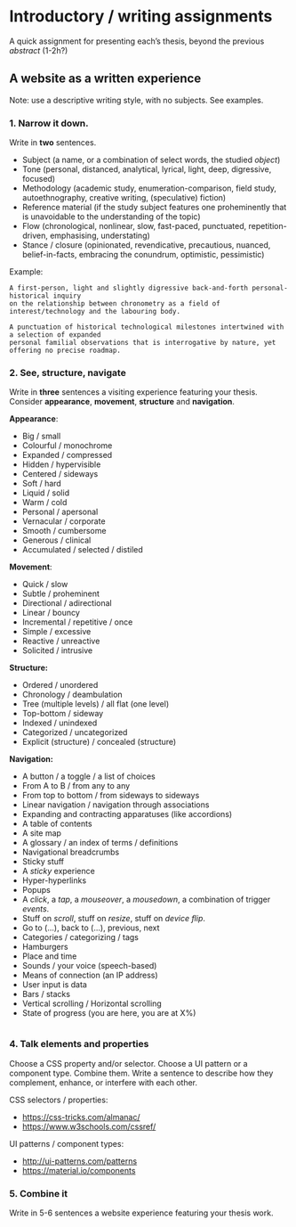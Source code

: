 # Introductory / writing assignments

A quick assignment for presenting each’s thesis, beyond the previous *abstract* (1-2h?)

## A website as a written experience

Note: use a descriptive writing style, with no subjects. See examples.

### 1. Narrow it down.

Write in **two** sentences.

- Subject (a name, or a combination of select words, the studied *object*)
- Tone (personal, distanced, analytical, lyrical, light, deep, digressive, focused)
- Methodology (academic study, enumeration-comparison, field study, autoethnography, creative writing, (speculative) fiction)
- Reference material (if the study subject features one proheminently that is unavoidable to the understanding of the topic)
- Flow (chronological, nonlinear, slow, fast-paced, punctuated, repetition-driven, emphasising, understating)
- Stance / closure (opinionated, revendicative, precautious, nuanced, belief-in-facts, embracing the conundrum, optimistic, pessimistic)

Example:

```
A first-person, light and slightly digressive back-and-forth personal-historical inquiry 
on the relationship between chronometry as a field of interest/technology and the labouring body. 

A punctuation of historical technological milestones intertwined with a selection of expanded
personal familial observations that is interrogative by nature, yet offering no precise roadmap.
```

### 2. See, structure, navigate

Write in **three** sentences a visiting experience featuring your thesis. Consider **appearance**, **movement**, **structure** and **navigation**.

**Appearance**:

- Big / small
- Colourful / monochrome
- Expanded / compressed
- Hidden / hypervisible
- Centered / sideways
- Soft / hard
- Liquid / solid
- Warm / cold
- Personal / apersonal
- Vernacular / corporate
- Smooth / cumbersome
- Generous / clinical
- Accumulated / selected / distiled

**Movement**:

- Quick / slow
- Subtle / proheminent
- Directional / adirectional
- Linear / bouncy
- Incremental / repetitive / once
- Simple / excessive
- Reactive / unreactive
- Solicited / intrusive

**Structure:**

- Ordered / unordered
- Chronology / deambulation
- Tree (multiple levels) / all flat (one level)
- Top-bottom / sideway
- Indexed / unindexed
- Categorized / uncategorized
- Explicit (structure) / concealed (structure)

**Navigation:**

- A button / a toggle / a list of choices
- From A to B / from any to any
- From top to bottom / from sideways to sideways
- Linear navigation / navigation through associations
- Expanding and contracting apparatuses (like accordions)
- A table of contents
- A site map
- A glossary / an index of terms / definitions
- Navigational breadcrumbs
- Sticky stuff
- A *sticky* experience
- Hyper-hyperlinks
- Popups
- A *click*, a *tap*, a *mouseover*, a *mousedown*, a combination of trigger *events*.
- Stuff on *scroll*, stuff on *resize*, stuff on *device flip*.
- Go to (...), back to (...), previous, next
- Categories / categorizing / tags
- Hamburgers
- Place and time
- Sounds / your voice (speech-based)
- Means of connection (an IP address)
- User input is data
- Bars / stacks
- Vertical scrolling / Horizontal scrolling
- State of progress (you are here, you are at X%)

```

```

### 4. Talk elements and properties

Choose a CSS property and/or selector. Choose a UI pattern or a component type. Combine them. Write a sentence to describe how they complement, enhance, or interfere with each other.

CSS selectors / properties:

- https://css-tricks.com/almanac/
- https://www.w3schools.com/cssref/

UI patterns / component types:

- http://ui-patterns.com/patterns
- https://material.io/components

### 5. Combine it

Write in 5-6 sentences a website experience featuring your thesis work.
